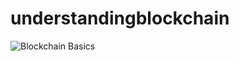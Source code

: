 # understandingblockchain

![Blockchain Basics](https://kublockchain.notion.site/image/https%3A%2F%2Fprod-files-secure.s3.us-west-2.amazonaws.com%2F92baf4d1-7d96-4bd0-b0a6-8280f59996ac%2Fe21b9fea-f041-45e1-8023-ea7cc1b7b050%2FBlockchain_final-086b5b7b9ef74ecf9f20fe627dba1e34.png?table=block&id=11c0a60d-ce97-4a8c-ba15-474c8f1f8a3c&spaceId=92baf4d1-7d96-4bd0-b0a6-8280f59996ac&width=1420&userId=&cache=v2)

